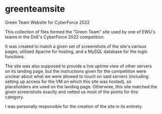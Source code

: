 # greenteamsite
Green Team Website for CyberForce 2022

This collection of files formed the "Green Team" site used by one of EWU's teams in the DoE's CyberForce 2022 competition. 

It was created to match a given set of screenshots of the site's various pages, utilized Apache for hosting, and a MySQL database for the login functions.

The site was also supposed to provide a live uptime view of other servers on its landing page, but the instructions given for the competition were unclear about what we were allowed to 
touch on said servers (including setting up access for the VM on which this site was hosted), so placeholders are used on the landing page. Otherwise, this site matched the given 
screenshots exactly and netted us most of the points for this category.

I was personally responsible for the creation of the site in its entirety.
